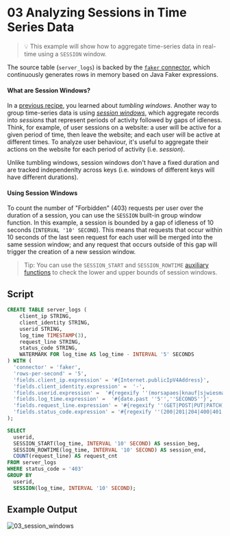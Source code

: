 # 03 Analyzing Sessions in Time Series Data

> :bulb: This example will show how to aggregate time-series data in real-time using a `SESSION` window.

The source table (`server_logs`) is backed by the [`faker` connector](https://flink-packages.org/packages/flink-faker), which continuously generates rows in memory based on Java Faker expressions.

#### What are Session Windows?

In a [previous recipe](../01/01_group_by_window.md), you learned about _tumbling windows_. Another way to group time-series data is using [_session windows_](https://ci.apache.org/projects/flink/flink-docs-stable/dev/table/sql/queries.html#group-windows), which aggregate records into _sessions_ that represent periods of activity followed by gaps of idleness. Think, for example, of user sessions on a website: a user will be active for a given period of time, then leave the website; and each user will be active at different times. To analyze user behaviour, it's useful to aggregate their actions on the website for each period of activity (i.e. _session_).

Unlike tumbling windows, session windows don't have a fixed duration and are tracked independenlty across keys (i.e. windows of different keys will have different durations).

#### Using Session Windows

To count the number of "Forbidden" (403) requests per user over the duration of a session, you can use the `SESSION` built-in group window function. In this example, a session is bounded by a gap of idleness of 10 seconds (`INTERVAL '10' SECOND`). This means that requests that occur within 10 seconds of the last seen request for each user will be merged into the same session window; and any request that occurs outside of this gap will trigger the creation of a new session window.

> Tip: You can use the `SESSION_START` and `SESSION_ROWTIME` [auxiliary functions](https://ci.apache.org/projects/flink/flink-docs-stable/dev/table/sql/queries.html#selecting-group-window-start-and-end-timestamps) to check the lower and upper bounds of session windows.


## Script

```sql
CREATE TABLE server_logs ( 
    client_ip STRING,
    client_identity STRING, 
    userid STRING, 
    log_time TIMESTAMP(3),
    request_line STRING, 
    status_code STRING, 
    WATERMARK FOR log_time AS log_time - INTERVAL '5' SECONDS
) WITH (
  'connector' = 'faker', 
  'rows-per-second' = '5',
  'fields.client_ip.expression' = '#{Internet.publicIpV4Address}',
  'fields.client_identity.expression' =  '-',
  'fields.userid.expression' =  '#{regexify ''(morsapaes|knauf|sjwiesman){1}''}',
  'fields.log_time.expression' =  '#{date.past ''5'',''SECONDS''}',
  'fields.request_line.expression' = '#{regexify ''(GET|POST|PUT|PATCH){1}''} #{regexify ''(/search\.html|/login\.html|/prod\.html|cart\.html|/order\.html){1}''} #{regexify ''(HTTP/1\.1|HTTP/2|/HTTP/1\.0){1}''}',
  'fields.status_code.expression' = '#{regexify ''(200|201|204|400|401|403|301){1}''}',
);

SELECT  
  userid,
  SESSION_START(log_time, INTERVAL '10' SECOND) AS session_beg,
  SESSION_ROWTIME(log_time, INTERVAL '10' SECOND) AS session_end,
  COUNT(request_line) AS request_cnt
FROM server_logs
WHERE status_code = '403'
GROUP BY 
  userid, 
  SESSION(log_time, INTERVAL '10' SECOND);
```

## Example Output

![03_session_windows](https://user-images.githubusercontent.com/23521087/101628701-7ae31900-3a20-11eb-89c2-231649b7d99f.png)
